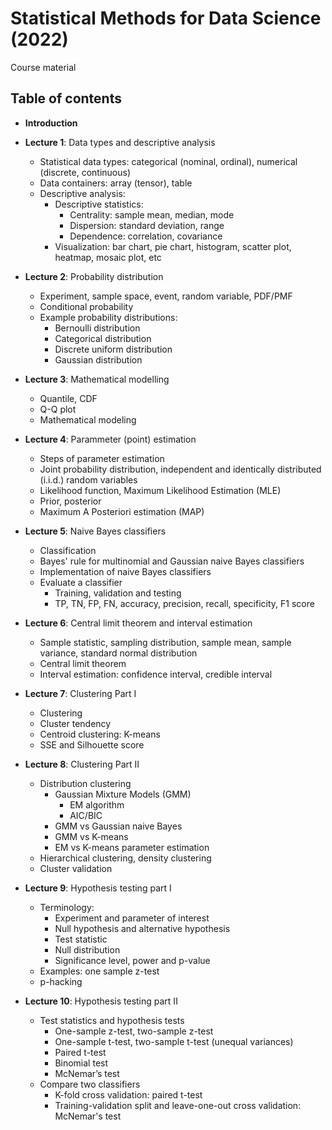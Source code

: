 # Statistical Methods for Data Science (2022)

Course material

## Table of contents

+ **Introduction**
+ **Lecture 1**: Data types and descriptive analysis
  + Statistical data types: categorical (nominal, ordinal), numerical (discrete, continuous)
  + Data containers: array (tensor), table
  + Descriptive analysis:
    + Descriptive statistics:
      + Centrality: sample mean, median, mode
      + Dispersion: standard deviation, range
      + Dependence: correlation, covariance
    + Visualization: bar chart, pie chart, histogram, scatter plot, heatmap, mosaic plot, etc
+ **Lecture 2**: Probability distribution
  + Experiment, sample space, event, random variable, PDF/PMF
  + Conditional probability
  + Example probability distributions:
    + Bernoulli distribution
    + Categorical distribution
    + Discrete uniform distribution
    + Gaussian distribution

+ **Lecture 3**: Mathematical modelling
  + Quantile, CDF
  + Q-Q plot
  + Mathematical modeling

+ **Lecture 4**: Parammeter (point) estimation
  + Steps of parameter estimation
  + Joint probability distribution, independent and identically distributed (i.i.d.) random variables
  + Likelihood function, Maximum Likelihood Estimation (MLE)
  + Prior, posterior
  + Maximum A Posteriori estimation (MAP)

+ **Lecture 5**: Naive Bayes classifiers
  + Classification
  + Bayes' rule for multinomial and Gaussian naive Bayes classifiers
  + Implementation of naive Bayes classifiers
  + Evaluate a classifier
    + Training, validation and testing
    + TP, TN, FP, FN, accuracy, precision, recall, specificity, F1 score


+ **Lecture 6**: Central limit theorem and interval estimation
  + Sample statistic, sampling distribution, sample mean, sample variance, standard normal distribution
  + Central limit theorem
  + Interval estimation: confidence interval, credible interval


+ **Lecture 7**: Clustering Part I
  + Clustering
  + Cluster tendency
  + Centroid clustering: K-means
  + SSE and Silhouette score

+ **Lecture 8**: Clustering Part II
  + Distribution clustering
    + Gaussian Mixture Models (GMM)
      + EM algorithm
      + AIC/BIC
    + GMM vs Gaussian naive Bayes
    + GMM vs K-means
    + EM vs K-means parameter estimation
  + Hierarchical clustering, density clustering
  + Cluster validation


+ **Lecture 9**: Hypothesis testing part I
  + Terminology:
    - Experiment and parameter of interest
    - Null hypothesis and alternative hypothesis
    - Test statistic
    - Null distribution
    - Significance level, power and p-value
  + Examples: one sample z-test
  + p-hacking

+ **Lecture 10**: Hypothesis testing part II
  + Test statistics and hypothesis tests
    + One-sample z-test, two-sample z-test
    + One-sample t-test, two-sample t-test (unequal variances)
    + Paired t-test
    + Binomial test
    + McNemar’s test
  + Compare two classifiers
    + K-fold cross validation: paired t-test
    + Training-validation split and leave-one-out cross validation: McNemar's test

